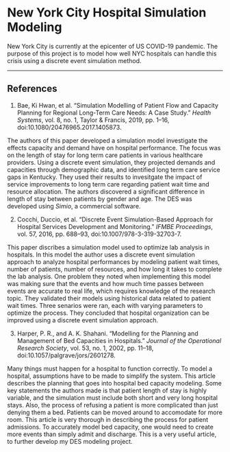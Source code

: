 # New York City Hospital Simulation Modeling 

New York City is currently at the epicenter of US COVID-19 pandemic. The purpose of this project is to model how well NYC hospitals can handle this crisis using a discrete event simulation method.

---

## References
1. Bae, Ki Hwan, et al. “Simulation Modelling of Patient Flow and Capacity Planning for Regional Long-Term Care Needs: A Case Study.” _Health Systems_, vol. 8, no. 1, Taylor & Francis, 2019, pp. 1–16, doi:10.1080/20476965.2017.1405873.

The authors of this paper developed a simulation model investigate the effects capacity and demand have on hospital performance. The focus was on the length of stay for long term care patients in various healthcare providers. Using a discrete event simulation, they projected demands and capacities through demographic data, and identified long term care service gaps in Kentucky. They used their results to invesitgate the impact of service improvements to long term care regarding patient wait time and resource allocation. The authors discovered a significant difference in length of stay between patients by gender and age. The DES was developed using _Simio_, a commercial software.

2. Cocchi, Duccio, et al. “Discrete Event Simulation-Based Approach for Hospital Services Development and Monitoring.” _IFMBE Proceedings_, vol. 57, 2016, pp. 688–93, doi:10.1007/978-3-319-32703-7.

This paper discribes a simulation model used to optimize lab analysis in hospitals. In this model the author uses a discrete event simulation approach to analyze hospital performances by modeling patient wait times, number of patients, number of resources, and how long it takes to complete the lab analysis. One problem they noted when implementing this model was making sure that the events and how much time passes between events are accurate to real life, which requires knowledge of the research topic. They validated their models using historical data related to patient wait times. Three senarios were ran, each with varying parameters to optimize the process. They concluded that hospital organization can be improved using a discrete event simulation approach.

3. Harper, P. R., and A. K. Shahani. “Modelling for the Planning and Management of Bed Capacities in Hospitals.” _Journal of the Operational Research Society_, vol. 53, no. 1, 2002, pp. 11–18, doi:10.1057/palgrave/jors/2601278.

Many things must happen for a hospital to function correctly. To model a hospital, assumptions have to be made to simplify the system. This article describes the planning that goes into hospital bed capacity modeling. Some key statements the authors made is that patient length of stay is highly variable, and the simulation must include both short and very long hospital stays. Also, the process of refusing a patient is more complicated than just denying them a bed. Patients can be moved around to accomodate for more room. This article is very thorough in describing the process for patient admissions. To accurately model bed capacity, one would need to create more events than simply admit and discharge. This is a very useful article, to further develop my DES modeling project.
